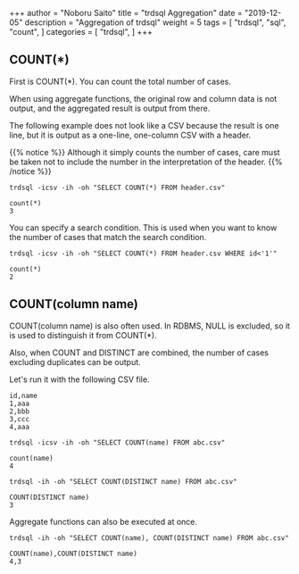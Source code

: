 +++
author = "Noboru Saito"
title = "trdsql Aggregation"
date = "2019-12-05"
description = "Aggregation of trdsql"
weight = 5
tags = [
    "trdsql",
    "sql",
    "count",
]
categories = [
    "trdsql",
]
+++

## COUNT(*)

First is COUNT(*). You can count the total number of cases.

When using aggregate functions, the original row and column data is not output, and the aggregated result is output from there.

The following example does not look like a CSV because the result is one line, but it is output as a one-line, one-column CSV with a header.

{{% notice %}}
Although it simply counts the number of cases, care must be taken not to include the number in the interpretation of the header.
{{% /notice %}}

```console
trdsql -icsv -ih -oh "SELECT COUNT(*) FROM header.csv"
```

```
count(*)
3
```

You can specify a search condition. This is used when you want to know the number of cases that match the search condition.

```console
trdsql -icsv -ih -oh "SELECT COUNT(*) FROM header.csv WHERE id<'1'"
```

```
count(*)
2
```

## COUNT(column name)

COUNT(column name) is also often used. In RDBMS, NULL is excluded, so it is used to distinguish it from COUNT(*).

Also, when COUNT and DISTINCT are combined, the number of cases excluding duplicates can be output.

Let's run it with the following CSV file.

```abc.csv
id,name
1,aaa
2,bbb
3,ccc
4,aaa
```

```console
trdsql -icsv -ih -oh "SELECT COUNT(name) FROM abc.csv"
```

```
count(name)
4
```

```console
trdsql -ih -oh "SELECT COUNT(DISTINCT name) FROM abc.csv"
```

```
COUNT(DISTINCT name)
3
```

Aggregate functions can also be executed at once.

```console
trdsql -ih -oh "SELECT COUNT(name), COUNT(DISTINCT name) FROM abc.csv"
```

```
COUNT(name),COUNT(DISTINCT name)
4,3
```
